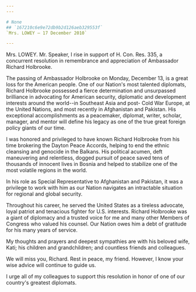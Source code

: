 ```yaml
---
---

# None
## `167210c6e9e72db9b2d126aeb329553f`
`Mrs. LOWEY — 17 December 2010`

---
```



Mrs. LOWEY. Mr. Speaker, I rise in support of H. Con. Res. 335, a 
concurrent resolution in remembrance and appreciation of Ambassador 
Richard Holbrooke.

The passing of Ambassador Holbrooke on Monday, December 13, is a 
great loss for the American people. One of our Nation's most talented 
diplomats, Richard Holbrooke possessed a fierce determination and 
unsurpassed brilliance in advocating for American security, diplomatic 
and development interests around the world--in Southeast Asia and post-
Cold War Europe, at the United Nations, and most recently in 
Afghanistan and Pakistan. His exceptional accomplishments as a 
peacemaker, diplomat, writer, scholar, manager, and mentor will define 
his legacy as one of the true great foreign policy giants of our time.

I was honored and privileged to have known Richard Holbrooke from his 
time brokering the Dayton Peace Accords, helping to end the ethnic 
cleansing and genocide in the Balkans. His political acumen, deft 
maneuvering and relentless, dogged pursuit of peace saved tens of 
thousands of innocent lives in Bosnia and helped to stabilize one of 
the most volatile regions in the world.



In his role as Special Representative to Afghanistan and Pakistan, it 
was a privilege to work with him as our Nation navigates an intractable 
situation for regional and global security.

Throughout his career, he served the United States as a tireless 
advocate, loyal patriot and tenacious fighter for U.S. interests. 
Richard Holbrooke was a giant of diplomacy and a trusted voice for me 
and many other Members of Congress who valued his counsel. Our Nation 
owes him a debt of gratitude for his many years of service.

My thoughts and prayers and deepest sympathies are with his beloved 
wife, Kati; his children and grandchildren; and countless friends and 
colleagues.

We will miss you, Richard. Rest in peace, my friend. However, I know 
your wise advice will continue to guide us.

I urge all of my colleagues to support this resolution in honor of 
one of our country's greatest diplomats.